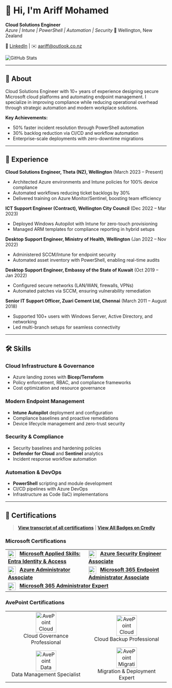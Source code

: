 # 👋 Hi, I'm Ariff Mohamed
**Cloud Solutions Engineer**  
*Azure | Intune | PowerShell | Automation | Security*
📍 Wellington, New Zealand  

🔗 [LinkedIn](https://www.linkedin.com/in/ariff-mohamed/) | ✉️ [aariff@outlook.co.nz](mailto:aariff@outlook.co.nz)

![GitHub Stats](https://github-readme-stats.vercel.app/api?username=a-ariff&show_icons=true&theme=default)

---

## 📖 About

Cloud Solutions Engineer with 10+ years of experience designing secure Microsoft cloud platforms and automating endpoint management. I specialize in improving compliance while reducing operational overhead through strategic automation and modern workplace solutions.

**Key Achievements:**
- 50% faster incident resolution through PowerShell automation
- 30% backlog reduction via CI/CD and workflow automation
- Enterprise-scale deployments with zero-downtime migrations

---

## 💼 Experience

**Cloud Solutions Engineer, Theta (NZ), Wellington** (March 2023 – Present)
- Architected Azure environments and Intune policies for 100% device compliance
- Automated workflows reducing ticket backlogs by 30%
- Delivered training on Azure Monitor/Sentinel, boosting team efficiency

**ICT Support Engineer (Contract), Wellington City Council** (Dec 2022 – Mar 2023)
- Deployed Windows Autopilot with Intune for zero-touch provisioning
- Managed ARM templates for compliance reporting in hybrid setups

**Desktop Support Engineer, Ministry of Health, Wellington** (Jan 2022 – Nov 2022)
- Administered SCCM/Intune for endpoint security
- Automated asset inventory with PowerShell, enabling real-time audits

**Desktop Support Engineer, Embassy of the State of Kuwait** (Oct 2019 – Jan 2022)
- Configured secure networks (LAN/WAN, firewalls, VPNs)
- Automated patches via SCCM, ensuring vulnerability remediation

**Senior IT Support Officer, Zuari Cement Ltd, Chennai** (March 2011 – August 2018)
- Supported 100+ users with Windows Server, Active Directory, and networking
- Led multi-branch setups for seamless connectivity

---

## 🛠️ Skills

### Cloud Infrastructure & Governance
- Azure landing zones with **Bicep/Terraform**
- Policy enforcement, RBAC, and compliance frameworks
- Cost optimization and resource governance

### Modern Endpoint Management
- **Intune Autopilot** deployment and configuration
- Compliance baselines and proactive remediations
- Device lifecycle management and zero-trust security

### Security & Compliance
- Security baselines and hardening policies
- **Defender for Cloud** and **Sentinel** analytics
- Incident response workflow automation

### Automation & DevOps
- **PowerShell** scripting and module development
- CI/CD pipelines with Azure DevOps
- Infrastructure as Code (IaC) implementations

---

## 🏅 Certifications

> **[View transcript of all certifications](https://learn.microsoft.com/en-us/users/ariff-mohamed/transcript/73n4ki5ojwly24p?source=docs)** | **[View All Badges on Credly](https://www.credly.com/users/ariff-mohamed/badges)**

### Microsoft Certifications

<table>
  <tr>
    <td><img src="https://learn.microsoft.com/media/learn/certification/badges/microsoft-certified-applied-skills.svg" width="24" height="24" alt="Applied Skills Badge" style="vertical-align: middle; margin-right: 8px;" title="Microsoft Applied Skills"/> <strong><a href="https://learn.microsoft.com/api/credentials/share/en-us/Ariff-Mohamed/7CA3C54A4DAAF6D?sharingId=DD420D2859BF1A3C" title="Get started with identities and access using Microsoft Entra">Microsoft Applied Skills: Entra Identity & Access</a></strong></td>
    <td><img src="https://learn.microsoft.com/media/learn/certification/badges/microsoft-certified-associate-badge.svg" width="24" height="24" alt="Associate Badge" style="vertical-align: middle; margin-right: 8px;" title="Microsoft Certified Associate"/> <strong><a href="https://learn.microsoft.com/api/credentials/share/en-us/Ariff-Mohamed/1DE42D8D3E20360F?sharingId=DD420D2859BF1A3C" title="Azure Security Engineer Associate">Azure Security Engineer Associate</a></strong></td>
  </tr>
  <tr>
    <td><img src="https://learn.microsoft.com/media/learn/certification/badges/microsoft-certified-associate-badge.svg" width="24" height="24" alt="Associate Badge" style="vertical-align: middle; margin-right: 8px;" title="Microsoft Certified Associate"/> <strong><a href="https://learn.microsoft.com/api/credentials/share/en-us/Ariff-Mohamed/27EA011B0DB995A?sharingId=DD420D2859BF1A3C" title="Azure Administrator Associate">Azure Administrator Associate</a></strong></td>
    <td><img src="https://learn.microsoft.com/media/learn/certification/badges/microsoft-certified-associate-badge.svg" width="24" height="24" alt="Associate Badge" style="vertical-align: middle; margin-right: 8px;" title="Microsoft Certified Associate"/> <strong><a href="https://learn.microsoft.com/api/credentials/share/en-us/Ariff-Mohamed/5E7B5535D853075?sharingId=DD420D2859BF1A3C" title="Microsoft 365 Endpoint Administrator Associate">Microsoft 365 Endpoint Administrator Associate</a></strong></td>
  </tr>
  <tr>
    <td colspan="2"><img src="https://learn.microsoft.com/media/learn/certification/badges/microsoft-certified-expert-badge.svg" width="24" height="24" alt="Expert Badge" style="vertical-align: middle; margin-right: 8px;" title="Microsoft Certified Expert"/> <strong><a href="https://learn.microsoft.com/api/credentials/share/en-us/Ariff-Mohamed/FFE73C769C6190B1?sharingId=DD420D2859BF1A3C" title="Microsoft 365 Administrator Expert">Microsoft 365 Administrator Expert</a></strong></td>
  </tr>
</table>

### AvePoint Certifications

<table>
  <tr>
    <td align="center"><a href="https://www.credly.com/badges/avepoint-cloud-governance-certified-professional" title="AvePoint Cloud Governance Certified Professional"><img src="avepoint-badge-1.png" height="64" alt="AvePoint Cloud Governance Certified Professional"/></a><br/>Cloud Governance Professional</td>
    <td align="center"><a href="https://www.credly.com/badges/avepoint-cloud-backup-for-microsoft-365-certified-professional" title="AvePoint Cloud Backup for Microsoft 365 Certified Professional"><img src="avepoint-badge-2.png" height="64" alt="AvePoint Cloud Backup for Microsoft 365 Certified Professional"/></a><br/>Cloud Backup Professional</td>
  </tr>
  <tr>
    <td align="center"><a href="https://www.credly.com/badges/avepoint-data-management-platform-certified-specialist" title="AvePoint Data Management Platform Certified Specialist"><img src="avepoint-badge-3.png" height="64" alt="AvePoint Data Management Platform Certified Specialist"/></a><br/>Data Management Specialist</td>
    <td align="center"><a href="https://www.credly.com/badges/avepoint-migration-deployment-certified-expert" title="AvePoint Migration & Deployment Certified Expert"><img src="avepoint-badge-4.png" height="64" alt="AvePoint Migration & Deployment Certified Expert"/></a><br/>Migration & Deployment Expert</td>
  </tr>
</table>

